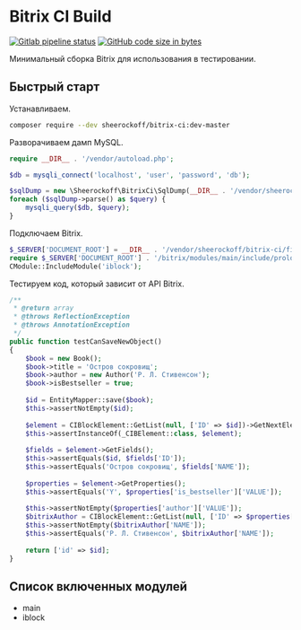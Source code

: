 # Bitrix CI Build

[![Gitlab pipeline status](https://img.shields.io/gitlab/pipeline/sheerockoff/bitrix-ci.svg)](https://gitlab.com/sheerockoff/bitrix-ci/-/jobs)
[![GitHub code size in bytes](https://img.shields.io/github/languages/code-size/sheerockoff/bitrix-ci.svg)](https://github.com/sheerockoff/bitrix-ci/archive/master.zip)

Минимальный сборка Bitrix для использования в тестировании.

## Быстрый старт

Устанавливаем.

```bash
composer require --dev sheerockoff/bitrix-ci:dev-master
```

Разворачиваем дамп MySQL.

```php
require __DIR__ . '/vendor/autoload.php';

$db = mysqli_connect('localhost', 'user', 'password', 'db');

$sqlDump = new \Sheerockoff\BitrixCi\SqlDump(__DIR__ . '/vendor/sheerockoff/bitrix-ci/dump.sql');
foreach ($sqlDump->parse() as $query) {
    mysqli_query($db, $query);
}
```

Подключаем Bitrix.

```php
$_SERVER['DOCUMENT_ROOT'] = __DIR__ . '/vendor/sheerockoff/bitrix-ci/files/';
require $_SERVER['DOCUMENT_ROOT'] . '/bitrix/modules/main/include/prolog_before.php';
CModule::IncludeModule('iblock');
```

Тестируем код, который зависит от API Bitrix.

```php
/**
 * @return array
 * @throws ReflectionException
 * @throws AnnotationException
 */
public function testCanSaveNewObject()
{
    $book = new Book();
    $book->title = 'Остров сокровищ';
    $book->author = new Author('Р. Л. Стивенсон');
    $book->isBestseller = true;
    
    $id = EntityMapper::save($book);
    $this->assertNotEmpty($id);
    
    $element = CIBlockElement::GetList(null, ['ID' => $id])->GetNextElement();
    $this->assertInstanceOf(_CIBElement::class, $element);
    
    $fields = $element->GetFields();
    $this->assertEquals($id, $fields['ID']);
    $this->assertEquals('Остров сокровищ', $fields['NAME']);
    
    $properties = $element->GetProperties();
    $this->assertEquals('Y', $properties['is_bestseller']['VALUE']);
    
    $this->assertNotEmpty($properties['author']['VALUE']);
    $bitrixAuthor = CIBlockElement::GetList(null, ['ID' => $properties['author']['VALUE']])->Fetch();
    $this->assertNotEmpty($bitrixAuthor['NAME']);
    $this->assertEquals('Р. Л. Стивенсон', $bitrixAuthor['NAME']);
    
    return ['id' => $id];
}
```

## Список включенных модулей

* main
* iblock
